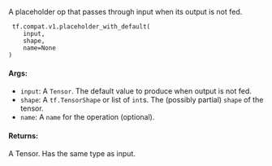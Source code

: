 
A placeholder op that passes through input when its output is not fed.

```
 tf.compat.v1.placeholder_with_default(
    input,
    shape,
    name=None
)
```
#### Args:
- `input`: A `Tensor`. The default value to produce when output is not fed.
- `shape`: A `tf.TensorShape` or list of `int`s. The (possibly partial) `shape` of the tensor.
- `name`: A `name` for the operation (optional).
#### Returns:

A Tensor. Has the same type as input.
